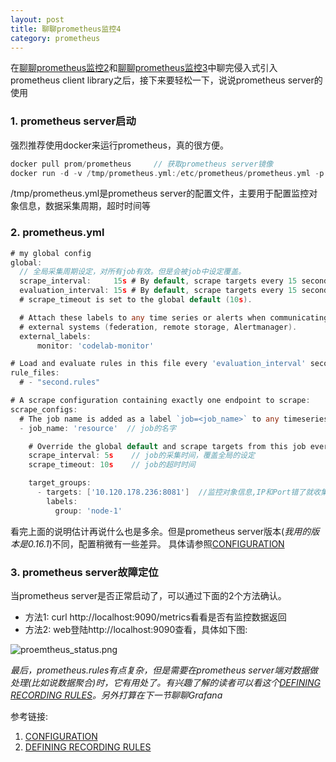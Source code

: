 ```yaml
---
layout: post 
title: 聊聊prometheus监控4
category: prometheus 
---
```


在[聊聊prometheus监控2](https://helinbo2015.github.io/s8k/prometheus/2016/10/21/prometheus_tutorial_2.html)和[聊聊prometheus监控3](https://helinbo2015.github.io/s8k/prometheus/2016/10/25/prometheus_tutorial_3.html)中聊完侵入式引入prometheus client library之后，接下来要轻松一下，说说prometheus server的使用  
<!--description-->  

### 1. prometheus server启动  
强烈推荐使用docker来运行prometheus，真的很方便。  

```Go
docker pull prom/prometheus		// 获取prometheus server镜像
docker run -d -v /tmp/prometheus.yml:/etc/prometheus/prometheus.yml -p 9090:9090 prom/prometheus	// 启动prometheus server
```
/tmp/prometheus.yml是prometheus server的配置文件，主要用于配置监控对象信息，数据采集周期，超时时间等  

### 2. prometheus.yml  

```Go
# my global config
global:
  // 全局采集周期设定，对所有job有效。但是会被job中设定覆盖。
  scrape_interval:     15s # By default, scrape targets every 15 seconds.
  evaluation_interval: 15s # By default, scrape targets every 15 seconds.
  # scrape_timeout is set to the global default (10s).

  # Attach these labels to any time series or alerts when communicating with
  # external systems (federation, remote storage, Alertmanager).
  external_labels:
      monitor: 'codelab-monitor'

# Load and evaluate rules in this file every 'evaluation_interval' seconds.
rule_files:
  # - "second.rules"

# A scrape configuration containing exactly one endpoint to scrape: 
scrape_configs:
  # The job name is added as a label `job=<job_name>` to any timeseries scraped from this config.
  - job_name: 'resource'  // job的名字

    # Override the global default and scrape targets from this job every 5 seconds.
    scrape_interval: 5s    // job的采集时间，覆盖全局的设定
    scrape_timeout: 10s    // job的超时时间

    target_groups:
      - targets: ['10.120.178.236:8081']  //监控对象信息,IP和Port错了就收集不到数据了。
        labels:
          group: 'node-1'
```

看完上面的说明估计再说什么也是多余。但是prometheus server版本(*我用的版本是0.16.1*)不同，配置稍微有一些差异。
具体请参照[CONFIGURATION](https://prometheus.io/docs/operating/configuration/)

### 3. prometheus server故障定位  
当prometheus server是否正常启动了，可以通过下面的2个方法确认。  

- 方法1: curl http://localhost:9090/metrics看看是否有监控数据返回  
- 方法2: web登陆http://localhost:9090查看，具体如下图:  

![proemtheus_status.png](/s8k/img/proemtheus_status.png)

*最后，prometheus.rules有点复杂，但是需要在prometheus server端对数据做处理(比如说数据聚合)时，它有用处了。有兴趣了解的读者可以看这个[DEFINING RECORDING RULES](https://prometheus.io/docs/querying/rules/)。另外打算在下一节聊聊Grafana*  

参考链接:  
1. [CONFIGURATION](https://prometheus.io/docs/operating/configuration/)  
2. [DEFINING RECORDING RULES](https://prometheus.io/docs/querying/rules/)  

